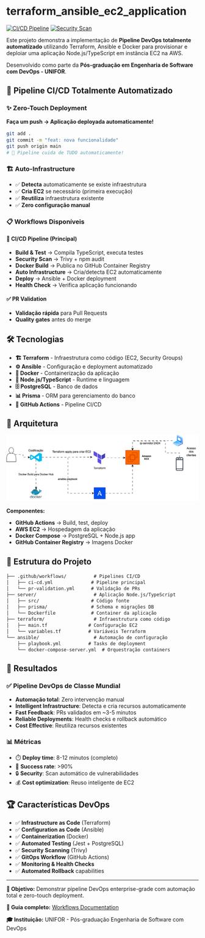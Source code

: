# terraform_ansible_ec2_application

[![CI/CD Pipeline](https://github.com/PedroBarros3421/terraform_ansible_ec2_application/actions/workflows/ci-cd.yml/badge.svg)](https://github.com/PedroBarros3421/terraform_ansible_ec2_application/actions/workflows/ci-cd.yml)
[![Security Scan](https://github.com/PedroBarros3421/terraform_ansible_ec2_application/actions/workflows/pr-validation.yml/badge.svg)](https://github.com/PedroBarros3421/terraform_ansible_ec2_application/actions/workflows/pr-validation.yml)

Este projeto demonstra a implementação de **Pipeline DevOps totalmente automatizado** utilizando Terraform, Ansible e Docker para provisionar e deploiar uma aplicação Node.js/TypeScript em instância EC2 na AWS.

Desenvolvido como parte da **Pós-graduação em Engenharia de Software com DevOps - UNIFOR**.

## 🚀 Pipeline CI/CD Totalmente Automatizado

### ✨ **Zero-Touch Deployment**

**Faça um push → Aplicação deployada automaticamente!**

```bash
git add .
git commit -m "feat: nova funcionalidade"
git push origin main
# 🎉 Pipeline cuida de TUDO automaticamente!
```

### 🏗️ **Auto-Infrastructure**

- ✅ **Detecta** automaticamente se existe infraestrutura
- ✅ **Cria EC2** se necessário (primeira execução)
- ✅ **Reutiliza** infraestrutura existente
- ✅ **Zero configuração manual**

### 📋 **Workflows Disponíveis**

#### 🚀 **CI/CD Pipeline** (Principal)

- **Build & Test** → Compila TypeScript, executa testes
- **Security Scan** → Trivy + npm audit
- **Docker Build** → Publica no GitHub Container Registry
- **Auto Infrastructure** → Cria/detecta EC2 automaticamente
- **Deploy** → Ansible + Docker deployment
- **Health Check** → Verifica aplicação funcionando

#### ✅ **PR Validation**

- **Validação rápida** para Pull Requests
- **Quality gates** antes do merge

## 🛠️ Tecnologias

- **🏗️ Terraform** - Infraestrutura como código (EC2, Security Groups)
- **⚙️ Ansible** - Configuração e deployment automatizado
- **🐳 Docker** - Containerização da aplicação
- **🚀 Node.js/TypeScript** - Runtime e linguagem
- **🗄️ PostgreSQL** - Banco de dados
- **📊 Prisma** - ORM para gerenciamento do banco
- **🔄 GitHub Actions** - Pipeline CI/CD

## 📐 Arquitetura

![Arquitetura do projeto](./Diagrama-arquitetura.svg)

**Componentes:**

- **GitHub Actions** → Build, test, deploy
- **AWS EC2** → Hospedagem da aplicação
- **Docker Compose** → PostgreSQL + Node.js app
- **GitHub Container Registry** → Imagens Docker

## 📁 Estrutura do Projeto

```
├── .github/workflows/          # Pipelines CI/CD
│   ├── ci-cd.yml              # Pipeline principal
│   └── pr-validation.yml      # Validação de PRs
├── server/                     # Aplicação Node.js/TypeScript
│   ├── src/                   # Código fonte
│   ├── prisma/                # Schema e migrações DB
│   └── Dockerfile             # Container da aplicação
├── terraform/                  # Infraestrutura como código
│   ├── main.tf               # Configuração EC2
│   └── variables.tf          # Variáveis Terraform
└── ansible/                    # Automação de configuração
    ├── playbook.yml          # Tasks de deployment
    └── docker-compose-server.yml  # Orquestração containers
```

## 🎉 Resultados

### ✅ **Pipeline DevOps de Classe Mundial**

- **Automação total**: Zero intervenção manual
- **Intelligent Infrastructure**: Detecta e cria recursos automaticamente
- **Fast Feedback**: PRs validados em ~3-5 minutos
- **Reliable Deployments**: Health checks e rollback automático
- **Cost Effective**: Reutiliza recursos existentes

### 📊 **Métricas**

- ⏱️ **Deploy time**: 8-12 minutos (completo)
- 🎯 **Success rate**: >90%
- 🔒 **Security**: Scan automático de vulnerabilidades
- 💰 **Cost optimization**: Reuso inteligente de EC2

## 🏆 Características DevOps

- ✅ **Infrastructure as Code** (Terraform)
- ✅ **Configuration as Code** (Ansible)
- ✅ **Containerization** (Docker)
- ✅ **Automated Testing** (Jest + PostgreSQL)
- ✅ **Security Scanning** (Trivy)
- ✅ **GitOps Workflow** (GitHub Actions)
- ✅ **Monitoring & Health Checks**
- ✅ **Automated Rollback** capabilities

---

**🎯 Objetivo:** Demonstrar pipeline DevOps enterprise-grade com automação total e zero-touch deployment.

**📖 Guia completo:** [Workflows Documentation](.github/README.md)

**🎓 Instituição:** UNIFOR - Pós-graduação Engenharia de Software com DevOps
